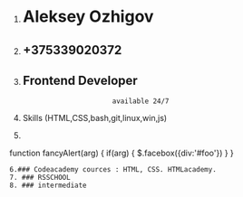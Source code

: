 1. # **Aleksey Ozhigov**
2. ## +375339020372
3. ## **Frontend Developer**
                             available 24/7
4. Skills (HTML,CSS,bash,git,linux,win,js)
5. ```javascript
function fancyAlert(arg) {
  if(arg) {
    $.facebox({div:'#foo'})
  }
}
```
6.### Codeacademy cources : HTML, CSS. HTMLacademy.
7. ### RSSCHOOL
8. ### intermediate  